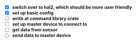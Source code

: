 - [x] **switch over to hal2, which should be more user friendly**
- [x] **set up basic config**
- [ ] **write at command library crate**
- [ ] **set up master device to connect to**
- [ ] **get data from sensor**
- [ ] **send data to master device**
